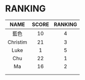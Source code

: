 # RANKING

| NAME | SCORE | RANKING |
| :---:       |     :---:      |          :---: |
| 藍色   | 10     | 4    |
| Christim     | 21       | 3 |
|   Luke   |    1   |    5   |
|   Chu  |    22     |   1    |
|   Ma   |     16   |    2   |
|      |        |       |
|      |        |       |

